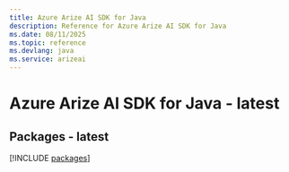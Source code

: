```yaml
---
title: Azure Arize AI SDK for Java
description: Reference for Azure Arize AI SDK for Java
ms.date: 08/11/2025
ms.topic: reference
ms.devlang: java
ms.service: arizeai
---
```

# Azure Arize AI SDK for Java - latest
## Packages - latest
[!INCLUDE [packages](arize-ai-index.md)]